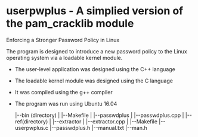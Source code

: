 # userpwplus - A simplied version of the pam_cracklib module

Enforcing a Stronger Password Policy in Linux

The program is designed to introduce a new password policy to the Linux operating system via a loadable kernel module. 	      


- The user-level application was designed using the C++ language
- The loadable kernel module was designed using the C language
- It was compiled using the g++ compiler
- The program was run using Ubuntu 16.04






	|--bin (directory)
	|    |--Makefile
	|    |--passwdplus
	|    |--passwdplus.cpp
	|
	|--ref(directory)
	|    |--extractor
	|    |--extractor.cpp
	|
	|--Makefile
	|--userpwplus.c
	|--passwdplus.h
	|--manual.txt
	|--man.h
  
  
  


